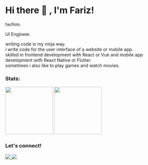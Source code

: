 # Hi there 👋 , I'm Fariz!
<p>
    he/him.
</p>

<p>
    UI Engineer.
</p>

<p>
    writing code is my ninja way.<br />
    i write code for the user interface of a website or mobile app.<br />
    skilled in frontend development with React or Vue and mobile app development with React Native or Flutter.<br />
    sometimes i also like to play games and watch movies.
</p>

### Stats:
<p>
    <img src="https://github-readme-stats.vercel.app/api?username=ayisrhmn&hide=contribs&hide_border=true&theme=onedark&border_radius=10" height=150 />
    <img src="https://github-readme-stats.vercel.app/api/top-langs/?username=ayisrhmn&layout=compact&hide_border=true&theme=onedark&border_radius=10" height=150 />
</p>

### Let's connect!
<p>
    <a href="https://linkedin.com/in/ayisrhmn/" target="blank">
        <img src="https://img.shields.io/badge/Muhammad_Fariz_Rahman-30302f?style=flat&logo=linkedin" />
    </a>
    <a href="https://instagram.com/ayisrhmn/" target="blank">
        <img src="https://img.shields.io/badge/Muhammad_Fariz_Rahman-30302f?style=flat&logo=instagram" />
    </a>
</p>
